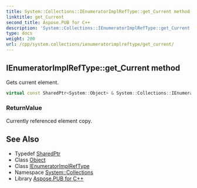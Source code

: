 ```yaml
---
title: System::Collections::IEnumeratorImplRefType::get_Current method
linktitle: get_Current
second_title: Aspose.PUB for C++
description: 'System::Collections::IEnumeratorImplRefType::get_Current method. Gets current element in C++.'
type: docs
weight: 200
url: /cpp/system.collections/ienumeratorimplreftype/get_current/
---
```

## IEnumeratorImplRefType::get_Current method


Gets current element.

```cpp
virtual const SharedPtr<System::Object> & System::Collections::IEnumeratorImplRefType<T>::get_Current() const override
```


### ReturnValue

Currently referenced element copy.

## See Also

* Typedef [SharedPtr](../../../system/sharedptr/)
* Class [Object](../../../system/object/)
* Class [IEnumeratorImplRefType](../)
* Namespace [System::Collections](../../)
* Library [Aspose.PUB for C++](../../../)
